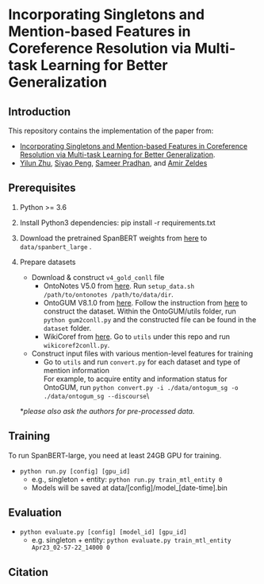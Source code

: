 # Incorporating Singletons and Mention-based Features in Coreference Resolution via Multi-task Learning for Better Generalization

## Introduction
This repository contains the implementation of the paper from: 

- [Incorporating Singletons and Mention-based Features in Coreference Resolution via Multi-task Learning for Better Generalization]().
- [Yilun Zhu](http://yilunzhu.com/), [Siyao Peng](https://logan-siyao-peng.github.io/), [Sameer Pradhan](https://cemantix.org/), and [Amir Zeldes](https://corpling.uis.georgetown.edu/amir/)

## Prerequisites
1. Python >= 3.6
2. Install Python3 dependencies: pip install -r requirements.txt
3. Download the pretrained SpanBERT weights from [here](https://github.com/facebookresearch/SpanBERT) to `data/spanbert_large` .
4. Prepare datasets
    - Download & construct `v4_gold_conll` file
        - OntoNotes V5.0 from [here](https://catalog.ldc.upenn.edu/LDC2013T19). Run `setup_data.sh /path/to/ontonotes /path/to/data/dir`.
        - OntoGUM V8.1.0 from [here](https://github.com/amir-zeldes/gum/releases/tag/V8.1.0). Follow the instruction from [here](https://github.com/yilunzhu/ontogum) to construct the dataset. Within the OntoGUM/utils folder, run `python gum2conll.py` and the constructed file can be found in the `dataset` folder.
        - WikiCoref from [here](http://rali.iro.umontreal.ca/rali/?q=en/wikicoref). Go to `utils` under this repo and run `wikicoref2conll.py`.
    - Construct input files with various mention-level features for training
        - Go to `utils` and run `convert.py` for each dataset and type of mention information\
        For example, to acquire entity and information status for OntoGUM, run `python convert.py -i ./data/ontogum_sg -o ./data/ontogum_sg --discourse`\
    
    **please also ask the authors for pre-processed data.*

## Training
To run SpanBERT-large, you need at least 24GB GPU for training.
- `python run.py [config] [gpu_id]`
    - e.g., singleton + entity: `python run.py train_mtl_entity 0`
    - Models will be saved at data/[config]/model_[date-time].bin

## Evaluation
- `python evaluate.py [config] [model_id] [gpu_id]`
    - e.g. singleton + entity: `python evaluate.py train_mtl_entity Apr23_02-57-22_14000 0`

## Citation
```
```